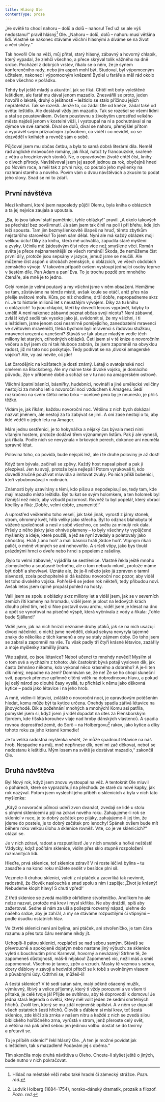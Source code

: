 ```yaml
---
title: Hlásný Ole
contentType: prose
---
```


  

„Ve světě to chodí nahoru – dolů a dolů – nahoru! Teď už se ale výš nedostanu!“ pravil hlásný[^10] Ole. „Nahoru – dolů, dolů – nahoru musí většina lidí. Vlastně se nakonec stáváme všichni hlásnými a díváme se na život a věci shůry.“

Tak hovořil Ole na věži, můj přítel, starý hlásný, zábavný a hovorný chlapík, který vypadal, že zlehčí všechno, a přece skrýval tolik vážného na dně srdce. Pocházel z dobrých vrstev, říkalo se o něm, že je synem konferenčního rady, nebo jím aspoň mohl být. Studoval, byl výpomocným učitelem, nakonec i výpomocným knězem! Bydlel u faráře a měl rád okolo sebe všechno v pořádku.

Tehdy byl ještě mladý a akurátní, jak se říká. Chtěl mít boty vyleštěné leštidlem, ale farář mu dával jenom mazadlo. Znesvářili se proto, jeden hovořil o lakotě, druhý o ješitnosti – leštidlo se stalo příčinou jejich nepřátelství. Tak se rozešli. Jenže to, co žádal Ole od kněze, žádal také od světa: leštidlo. Ale dostával vždy jen mazadlo. Tak se rozešel se všemi lidmi a stal se poustevníkem. Ovšem poustevnu s živobytím uprostřed velkého města najdeš jenom v kostelní věži, i vystoupal na ni a pochutnával si na dýmce ve své samotě. Díval se dolů, díval se nahoru, přemýšlel přitom a vyprávěl svým příznačným způsobem, co viděl i co neviděl, co se dozvěděl v knihách a rovněž sám o sobě.

Půjčoval jsem mu občas četbu, a byla to samá dobrá literární díla. Neměl rád anglické mravoučné romány, jak říkal, natož ty francouzské, svařené z větru a hrozinkových stonků. Ne, o opravdovém životě chtěl číst, knihy o divech přírody. Navštěvoval jsem jej aspoň jednou za rok, obyčejně hned po Novém roce, a měl tak z první ruky, co poutalo jeho myšlenky na rozhraní starého a nového. Povím vám o dvou návštěvách a zkusím to podat jeho slovy. Snad se mi to zdaří.

## První návštěva

  

Mezi knihami, které jsem naposledy půjčil Olemu, byla kniha o oblázcích a ta jej nejvíce zaujala a upoutala.

„Ba, to jsou takoví staří pamětníci, tyhle oblázky!“ pravil. „A okolo takových se přechází bez povšimnutí. Já sám jsem tak činil na poli i při břehu, kde jich leží spousta. Tam jim bezmyšlenkovitě šlapeš na hruď, těmto zbytkům nejstaršího starověku! To jsem sám dělal. Nyní ale má každý oblázek moji velikou úctu! Díky za knihu, která mě uchvátila, zapudila staré myšlení a zvyky. Učinila mě žádostivým číst něco více než smyšlené věci. Román světa je přece nejznamenitější ze všech románů! Škoda, že nemůžeme číst první díly, protože jsou sepsány v jazyce, jemuž jsme se neučili. Ale můžeme číst aspoň o útrobách zemských, o oblázcích, ve všech obdobích zemského vývoje. V takovém případě ovšem vystoupí jednající osoby teprve v šestém díle. Pan Adam a paní Eva. To je trochu pozdě pro mnohého čtenáře, ale mně je to jedno.

Celý román je velmi poutavý a my všichni jsme v něm obsaženi. Hemžíme se tam, zůstáváme na témže místě, avšak koule se otáčí, aniž přes nás přelije světové moře. Kůra, po níž chodíme, drží dobře, nepropadneme skrz ni. Je to historie milionů let s neustálým vývojem. Díky za tu knihu o oblázcích! To jsou chlapíci, kteří by dovedli leccos vyprávět, kdyby to uměli! A není nakonec zábavné poznat občas svoji nicotu? Není zábavné, zvlášť když sedíš tak vysoko jako já, uvědomit si, že my všichni, i ti s leštidlem, jsme jenom cosi nesmírně pomíjejícího, zanedbatelní mravenci ve světovém mraveništi, třeba bychom byli mravenci s řádovou stužkou, mravenci urození a vznešení? Stáváš se tak uboze mladým vedle těch miliony let starých, ctihodných oblázků. Četl jsem si v té knize o novoročním večeru a byl jsem do ní tak hluboce zabrán, že jsem zapomněl na obvyklou radost, již mi tato noc poskytuje. Tedy podívat se na ‚divoké amagerské vojsko‘! Ale, vy asi nevíte, oč jde!

Let čarodějnic na košťatech je dosti známý. Létají o svatojanské noci směrem na Blocksberg. Ale my máme také divoké vojsko, je domácího původu, žije v přítomné době a schází se v tu noc na amagerském ostrově.

Všichni špatní básníci, básnířky, hudebníci, novináři a jiné umělecké veličiny nestojící za mnoho letí o novoroční noci vzduchem k Amageru. Sedí rozkročmo na svém štětci nebo brku – ocelové pero by je neuneslo, je příliš těžké.

Vídám je, jak říkám, každou novoroční noc. Většinu z nich bych dokázal nazvat jménem, ale nestojí za to zabývat se jimi. A oni zase nestojí o to, aby lidé věděli o jejich letu na Amager.

Mám jednu sestřenici, je to hokynářka a nějaký čas bývala mezi nimi vítaným hostem, protože dodává třem významným listům. Pak ji ale vynesli, jak říkala. Podle nich se nevyznala v brkových perech, dokonce ani neuměla správně létat.

Polovina toho, co povídá, bude nejspíš lež, ale i té druhé poloviny je až dost!

Když tam bývala, začínali se zpěvy. Každý host napsal píseň a pak ji přezpíval. Jen tu svoji, protože byla nejlepší! Potom vyrukovali ti, kdo dovedli zručně používat mluvidla a imitovat zvuky. Po nich přišli bubeníci, kteří vybubnovávají v rodinách.

Známosti byly uzavírány s těmi, kdo píšou a nepodepisují se, tedy tam, kde mají mazadlo místo leštidla. Byl tu kat se svým holom­kem, a ten holomek byl říznější než mistr, aby vzbudil pozornost. Rovněž tu byl popelář, který obrací kbelíky a říká: ‚Dobře, velmi dobře, znamenitě!‘

A uprostřed veškerého toho veselí, jak také jinak, vyrostl z jámy stonek, strom, ohromný květ, hřib veliký jako střecha. Byl to odznak blahobytu té vážené společnosti a nesl v sobě všechno, co světu za minulý rok dala. Pršely z něho jiskry jako ohnivé plameny – to byly všechny ty vypůjčené myšlenky a ideje, které použili, a jež se nyní zvedaly a poletovaly jako ohňostroj. Hráli ‚Lano hoří‘ a malí básníci hráli ‚Srdce hoří‘. Vtipným říkali paliči, o méně vtipných se ani nehovořilo. A sršeli vtipy, jako bys tloukl prázdnými hrnci o dveře nebo hrnci s popelem z rašeliny.

‚Bylo to velmi zábavné,‘ vyjádřila se sestřenice. Vlastně řekla ještě mnoho zlomyslného a současně trefného, ale o tom nebudu mluvit, protože máme být dobří a shovívaví. Uznáte ale, že je-li někdo jako já zpraven o tamní slavnosti, zcela pochopitelně si dá každou novoroční noc pozor, aby viděl let toho divokého vojska. Pohřeší-li se jeden rok někteří, tedy přibudou noví. Avšak letos jsem úplně propásl pohled na hosty.

Valil jsem se spolu s oblázky skrz miliony let a viděl jsem, jak se v severních zemích řítí kameny na hromadu, viděl jsem je plout na ledových krách dlouho před tím, než si Noe postavil svou archu, viděl jsem je klesat na dno a opět se vynořovat na písečné výspě, která vyčnívala z vody a říkala: ‚Tohle bude Själland!‘

Viděl jsem, jak na nich hnízdí neznámé druhy ptáků, jak se na nich usazují divocí náčelníci, o nichž jsme nevěděli, dokud sekyra nevyryla tajemné znaky do několika z těch kamenů a ony se staly zájmem doby. Do toho jsem se zabral a zapomněl na vše. Tu však padly tři čtyři krásné létavice, zazářily a moje myšlenky zamířily jinam.

Víte zajisté, co jsou létavice? Neboť učenci to mnohdy nevědí! Myslím si o tom své a vycházím z tohoto: Jak častokrát bývá potají vysloven dík, jak často žehnáno někomu, kdo vykonal něco krásného a dobrého? A je-li ten dík němý, nepadne na zem? Domnívám se, že ne! Že se ho chopí sluneční svit, paprsek přenese upřímně cítěný vděk na dobrodincovu hlavu, a pokud jej celý národ po dlouhé časy vysílá, tu přichází k němu jako děkovná kytice – padá jako létavice i na jeho hrob.

A mně, vidím-li létavici, zvláště o novoroční noci, je opravdovým potěšením hledat, komu může být ta kytice určena. Onehdy spadla zářivá létavice na jihovýchodě. Dík a požehnání mnohých a mnohých! Komu asi patřila, pomyslel jsem si, když jsem ji viděl dopadat na útes za Flensborským fjordem, kde říšská korouhev vlaje nad hroby dánských vlastenců. A spadla rovnou doprostřed země, do Sorö – na Holbergovu[^11] rakev, jako kytice a díky tohoto roku za jeho krásné komedie!

Je to veliká radostná myšlenka vědět, že může spadnout létavice na náš hrob. Nespadne na můj, mně nepřinese dík, není mi zač děkovat, neboť se nedostanu k leštidlu. Mým losem na světě je dostávat mazadlo,“ zakončil Ole.

## Druhá návštěva

  

Byl Nový rok, když jsem znovu vystoupal na věž. A tentokrát Ole mluvil o pohárech, které se vyprazdňují na přechodu ze staré do nové kapky, jak rok nazýval. Potom jsem vyslechl jeho příběh o sklenicích a byla v nich tato myšlenka:

„Když o novoroční půlnoci udeří zvon dvanáct, zvedají se lidé u stolu s plnými sklenicemi a pijí na zdraví nového roku. Zahajujeme-li rok se sklenicí v ruce, je to dobrý začátek pro pijáky, zahajujeme-li jej tím, že jdeme do postele, je to dobrý začátek pro lenochy! Spánek ovšem bude mít během roku velkou úlohu a sklenice rovněž. Víte, co je ve sklenicích?“ otázal se.

Je v nich zdraví, radost a rozpustilost! Je v nich smutek a hořké neštěstí! Vždycky, když počítám sklenice, vidím přes sklo stupně rozpoložení rozmanitých lidí.

Hleďte, prvá sklenice, toť sklenice zdraví! V ní roste léčivá bylina – tu zasaďte a na konci roku můžete sedět v besídce plni sil.

Vezmete-li druhou sklenici, vyletí z ní ptáček a zacvrliká tak nevinně, radostně, že člověk naslouchá a snad spolu s ním i zapěje: ‚Život je krásný! Nebudeme klopit hlavy! S chutí vpřed!‘

Z třetí sklenice se zvedá maličké okřídlené stvořeníčko. Andílkem ho ale nelze nazvat, protože má krev i mysl skřítka. Ne aby dráždil, spíš aby zažertoval. Sedne si nám za uši a pošeptá rozverný nápad, ulehne do našeho srdce, aby je zahřál, a my se stáváme rozpustilými či vtipnými – podle úsudku ostatních hlav.

Ve čtvrté sklenici není ani bylina, ani ptáček, ani stvořeníčko, je tam čára rozumu a přes tuto čáru nemáme nikdy jít.

Uchopíš-li pátou sklenici, rozpláčeš se nad sebou samým. Stáváš se převroucně a spokojeně dojatým nebo nastane jiný výbuch: ze sklenice vyletí s bouchnutím princ Karneval, hovorný a nevázaný! Strhne tě, že zapomeneš důstojnosti, máš-li nějakou! Zapomeneš víc, nežli máš a smíš zapomenout. Všechno je tanec, zpěv a vzruch. Masky tě vezmou s sebou, dcery ďáblovy v závoji a hedvábí přitočí se k tobě s uvolněným vlasem a půvabnými údy. Odtrhni se, můžeš-li!

A šestá sklenice? V té sedí satan sám, malý pěkně ošacený mužík, výmluvný, líbivý a velice příjemný, který ti vždy porozumí a ve všem ti přitaká, je celé tvoje já! Přijde se svítilnou, aby tě doprovodil k domovu! Je jedna stará legenda o světci, který měl volit jeden ze sedmi smrtelných hříchů. Zvolil ten, který se mu zdál nejmenší: opilství. A v něm se dopustil všech ostatních šesti hříchů. Člověk s ďáblem si mísí krev, toť šestá sklenice, zde klíčí zlá zrnka v našem nitru a každé z nich se zvedá silou biblického hořčičného zrna, vyrůstá v strom, jenž přeroste celý svět, a většina má pak před sebou jen jedinou volbu: dostat se do tavírny a přetavit se.

To je příběh sklenic!“ řekl hlásný Ole. „A ten je možné povídat jak s leštidlem, tak s mazadlem! Podávám jej s oběma.“

Tím skončila moje druhá návštěva u Oleho. Chcete-li slyšet ještě o jiných, bude nutno v nich pokračovat.

[^10]: Hlídač na městské věži nebo také hradní či zámecký strážce. _Pozn. red._

[^11]: Ludvik Holberg (1684–1754), norsko-dánský dramatik, prozaik a filozof. _Pozn. red._
